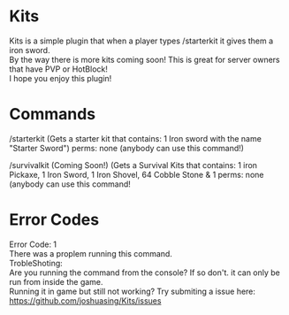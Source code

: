 # Kits
Kits is a simple plugin that when a player types /starterkit it gives them a iron sword.<br>
By the way there is more kits coming soon!
This is great for server owners that have PVP or HotBlock!<br>
I hope you enjoy this plugin!<br>

# Commands
/starterkit (Gets a starter kit that contains: 1 Iron sword with the name "Starter Sword")
perms: none (anybody can use this command!)

/survivalkit (Coming Soon!) (Gets a Survival Kits that contains: 1 iron Pickaxe, 1 Iron Sword, 1 Iron Shovel, 64 Cobble Stone & 1
perms: none (anybody can use this command!


# Error Codes
Error Code: 1<br>
There was a proplem running this command.<br>
TrobleShoting:<br>
Are you running the command from the console? If so don't. it can only be run from inside the game.<br>
Running it in game but still not working? Try submiting a issue here: https://github.com/joshuasing/Kits/issues
